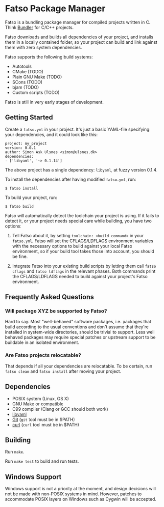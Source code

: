 # Fatso Package Manager

Fatso is a bundling package manager for compiled projects written in C. Think [Bundler](http://bundler.io/) for C/C++ projects.

Fatso downloads and builds all dependencies of your project, and installs them in a locally contained folder, so your project
can build and link against them with zero system dependencies.

Fatso supports the following build systems:

- Autotools
- CMake (TODO)
- Plain GNU Make (TODO)
- SCons (TODO)
- bjam (TODO)
- Custom scripts (TODO)

Fatso is still in very early stages of development.

## Getting Started

Create a `fatso.yml` in your project. It's just a basic YAML-file specifying
your dependencies, and it could look like this:

```
project: my_project
version: 0.0.1
author: Simon Ask Ulsnes <simon@ulsnes.dk>
dependencies:
- ['libyaml', '~> 0.1.14']
```

The above project has a single dependency: `libyaml`, at fuzzy version 0.1.4.

To install the dependencies after having modified `fatso.yml`, run:

```
$ fatso install
```

To build your project, run:

```
$ fatso build
```

Fatso will automatically detect the toolchain your project is using. If it fails
to detect it, or your project needs special care while building, you have two
options:

1. Tell Fatso about it, by setting `toolchain: <build command>` in your
   `fatso.yml`. Fatso will set the CFLAGS/LDFLAGS environment variables with
   the necessary options to build against your local Fatso environment, so if
   your build tool takes those into account, you should be fine.

2. Integrate Fatso into your existing build scripts by letting them call
   `fatso cflags` and `fatso ldflags` in the relevant phases. Both commands
   print the CFLAGS/LDFLAGS needed to build against your project's Fatso
   environment.


## Frequently Asked Questions

### Will package XYZ be supported by Fatso?

Hard to say. Most "well-behaved" software packages, i.e. packages that build
according to the usual conventions and don't assume that they're installed
in system-wide directories, should be trivial to support. Less well behaved
packages may require special patches or upstream support to be buildable in an
isolated environment.

### Are Fatso projects relocatable?

That depends if all your dependencies are relocatable. To be certain, run
`fatso clean` and `fatso install` after moving your project.


## Dependencies

- POSIX system (Linux, OS X)
- GNU Make or compatible
- C99 compiler (Clang or GCC should both work)
- [libyaml](http://pyyaml.org/wiki/LibYAML)
- [Git](http://git-scm.com/) (`git` tool must be in $PATH)
- [curl](http://curl.haxx.se) (`curl` tool must be in $PATH)


## Building

Run `make`.

Run `make test` to build and run tests.


## Windows Support

Windows support is not a priority at the moment, and design decisions will not be made with non-POSIX systems in mind. However,
patches to accommodate POSIX layers on Windows such as Cygwin will be accepted.

